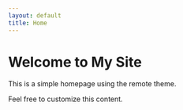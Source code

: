 ```yaml
---
layout: default
title: Home
---
```


# Welcome to My Site

This is a simple homepage using the remote theme.

Feel free to customize this content.
